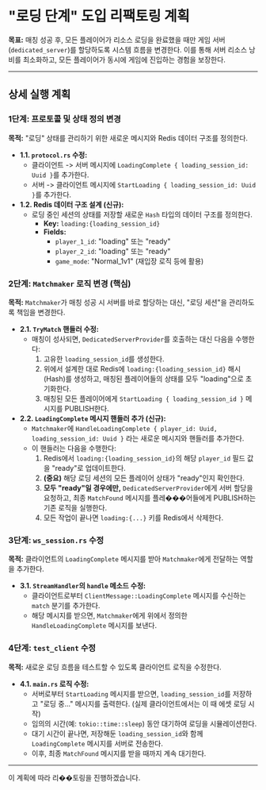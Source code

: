 # "로딩 단계" 도입 리팩토링 계획

**목표:** 매칭 성공 후, 모든 플레이어가 리소스 로딩을 완료했을 때만 게임 서버(`dedicated_server`)를 할당하도록 시스템 흐름을 변경한다. 이를 통해 서버 리소스 낭비를 최소화하고, 모든 플레이어가 동시에 게임에 진입하는 경험을 보장한다.

---

## 상세 실행 계획

### 1단계: 프로토콜 및 상태 정의 변경

**목적:** "로딩" 상태를 관리하기 위한 새로운 메시지와 Redis 데이터 구조를 정의한다.

-   **1.1. `protocol.rs` 수정:**
    -   클라이언트 -> 서버 메시지에 `LoadingComplete { loading_session_id: Uuid }`를 추가한다.
    -   서버 -> 클라이언트 메시지에 `StartLoading { loading_session_id: Uuid }`를 추가한다.
-   **1.2. Redis 데이터 구조 설계 (신규):**
    -   로딩 중인 세션의 상태를 저장할 새로운 `Hash` 타입의 데이터 구조를 정의한다.
        -   **Key:** `loading:{loading_session_id}`
        -   **Fields:**
            -   `player_1_id`: "loading" 또는 "ready"
            -   `player_2_id`: "loading" 또는 "ready"
            -   `game_mode`: "Normal_1v1" (재입장 로직 등에 활용)

### 2단계: `Matchmaker` 로직 변경 (핵심)

**목적:** `Matchmaker`가 매칭 성공 시 서버를 바로 할당하는 대신, "로딩 세션"을 관리하도록 책임을 변경한다.

-   **2.1. `TryMatch` 핸들러 수정:**
    -   매칭이 성사되면, `DedicatedServerProvider`를 호출하는 대신 다음을 수행한다:
        1.  고유한 `loading_session_id`를 생성한다.
        2.  위에서 설계한 대로 Redis에 `loading:{loading_session_id}` 해시(Hash)를 생성하고, 매칭된 플레이어들의 상태를 모두 "loading"으로 초기화한다.
        3.  매칭된 모든 플레이어에게 `StartLoading { loading_session_id }` 메시지를 PUBLISH한다.
-   **2.2. `LoadingComplete` 메시지 핸들러 추가 (신규):**
    -   `Matchmaker`에 `HandleLoadingComplete { player_id: Uuid, loading_session_id: Uuid }` 라는 새로운 메시지와 핸들러를 추가한다.
    -   이 핸들러는 다음을 수행한다:
        1.  Redis에서 `loading:{loading_session_id}`의 해당 `player_id` 필드 값을 "ready"로 업데이트한다.
        2.  **(중요)** 해당 로딩 세션의 모든 플레이어 상태가 "ready"인지 확인한다.
        3.  **모두 "ready"일 경우에만,** `DedicatedServerProvider`에게 서버 할당을 요청하고, 최종 `MatchFound` 메시지를 플레���어들에게 PUBLISH하는 기존 로직을 실행한다.
        4.  모든 작업이 끝나면 `loading:{...}` 키를 Redis에서 삭제한다.

### 3단계: `ws_session.rs` 수정

**목적:** 클라이언트의 `LoadingComplete` 메시지를 받아 `Matchmaker`에게 전달하는 역할을 추가한다.

-   **3.1. `StreamHandler`의 `handle` 메소드 수정:**
    -   클라이언트로부터 `ClientMessage::LoadingComplete` 메시지를 수신하는 `match` 분기를 추가한다.
    -   해당 메시지를 받으면, `Matchmaker`에게 위에서 정의한 `HandleLoadingComplete` 메시지를 보낸다.

### 4단계: `test_client` 수정

**목적:** 새로운 로딩 흐름을 테스트할 수 있도록 클라이언트 로직을 수정한다.

-   **4.1. `main.rs` 로직 수정:**
    -   서버로부터 `StartLoading` 메시지를 받으면, `loading_session_id`를 저장하고 "로딩 중..." 메시지를 출력한다. (실제 클라이언트에서는 이 때 에셋 로딩 시작)
    -   임의의 시간(예: `tokio::time::sleep`) 동안 대기하여 로딩을 시뮬레이션한다.
    -   대기 시간이 끝나면, 저장해둔 `loading_session_id`와 함께 `LoadingComplete` 메시지를 서버로 전송한다.
    -   이후, 최종 `MatchFound` 메시지를 받을 때까지 계속 대기한다.

---
이 계획에 따라 리��토링을 진행하겠습니다.
